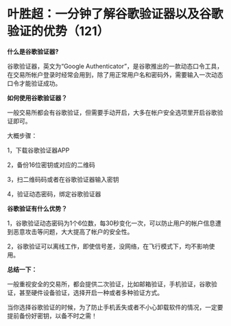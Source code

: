 # 叶胜超：一分钟了解谷歌验证器以及谷歌验证的优势（121）

**什么是谷歌验证器?**



谷歌验证器，英文为“Google Authenticator”，是谷歌推出的一款动态口令工具，在交易所帐户登录时经常会用到，除了用正常用户名和密码外，需要输入一次动态口令才能验证成功。



**如何使用谷歌验证器？**



一般交易所都会有谷歌验证，但需要手动开启，大多在帐户安全选项里开启谷歌验证即可。



大概步骤：



1，下载谷歌验证器APP



2，备份16位密钥或对应的二维码



3，扫二维码码或者在谷歌验证器输入密钥



4，验证动态密码，绑定谷歌验证器



**谷歌验证有什么优势？**



1，谷歌验证动态密码为1个6位数，每30秒变化一次，可以防止用户的帐户信息遭到恶意攻击等问题，大大提高了帐户的安全性。



2，谷歌验证可以离线工作，即使信号差，没网络，在飞行模式下，均不影响使用。



**总结一下：**



一般重视安全的交易所，都会提供二次验证，比如邮箱验证，手机验证，谷歌验证，甚至硬件设备验证，选择开启一种或者多种验证方式。



当你选择谷歌验证的时候，为了防止手机丢失或者不小心卸载软件的情况，一定要提前备份好密钥，以备不时之需！
